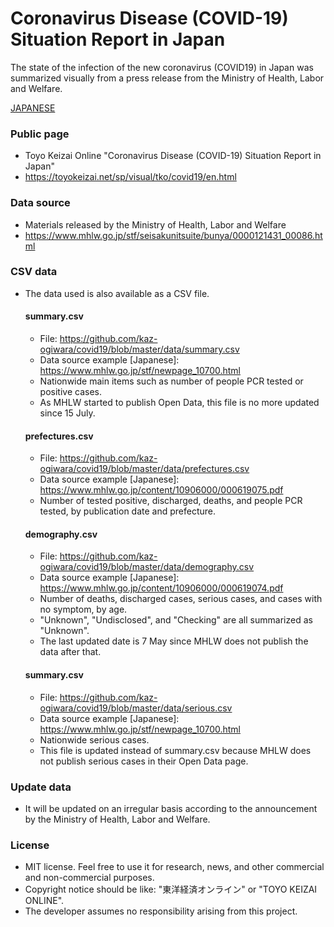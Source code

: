 # Coronavirus Disease (COVID-19) Situation Report in Japan
The state of the infection of the new coronavirus (COVID19) in Japan was summarized visually from a press release from the Ministry of Health, Labor and Welfare.

[JAPANESE](https://github.com/kaz-ogiwara/covid19/blob/master/README.md)

### Public page
- Toyo Keizai Online "Coronavirus Disease (COVID-19) Situation Report in Japan"
- https://toyokeizai.net/sp/visual/tko/covid19/en.html

### Data source
- Materials released by the Ministry of Health, Labor and Welfare
- https://www.mhlw.go.jp/stf/seisakunitsuite/bunya/0000121431_00086.html

### CSV data
- The data used is also available as a CSV file.

  #### summary.csv
  - File: https://github.com/kaz-ogiwara/covid19/blob/master/data/summary.csv
  - Data source example [Japanese]: https://www.mhlw.go.jp/stf/newpage_10700.html
  - Nationwide main items such as number of people PCR tested or positive cases.
  - As MHLW started to publish Open Data, this file is no more updated since 15 July.
  
  #### prefectures.csv
  - File: https://github.com/kaz-ogiwara/covid19/blob/master/data/prefectures.csv
  - Data source example [Japanese]: https://www.mhlw.go.jp/content/10906000/000619075.pdf
  - Number of tested positive, discharged, deaths, and people PCR tested, by publication date and prefecture.

  #### demography.csv
  - File: https://github.com/kaz-ogiwara/covid19/blob/master/data/demography.csv
  - Data source example [Japanese]: https://www.mhlw.go.jp/content/10906000/000619074.pdf
  - Number of deaths, discharged cases, serious cases, and cases with no symptom, by age.
  - "Unknown", "Undisclosed", and "Checking" are all summarized as "Unknown".
  - The last updated date is 7 May since MHLW does not publish the data after that.
  
  #### summary.csv
  - File: https://github.com/kaz-ogiwara/covid19/blob/master/data/serious.csv
  - Data source example [Japanese]: https://www.mhlw.go.jp/stf/newpage_10700.html
  - Nationwide serious cases.
  - This file is updated instead of summary.csv because MHLW does not publish serious cases in their Open Data page.

### Update data
- It will be updated on an irregular basis according to the announcement by the Ministry of Health, Labor and Welfare.

### License
- MIT license. Feel free to use it for research, news, and other commercial and non-commercial purposes.
- Copyright notice should be like: "東洋経済オンライン" or "TOYO KEIZAI ONLINE".
- The developer assumes no responsibility arising from this project.
